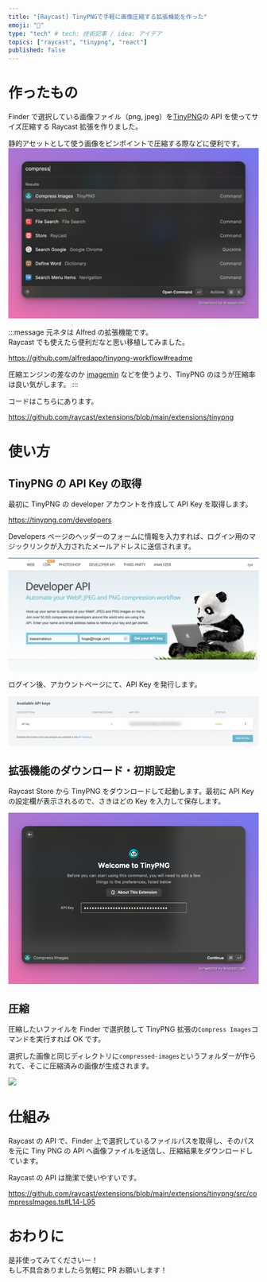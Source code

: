 ```yaml
---
title: "[Raycast] TinyPNGで手軽に画像圧縮する拡張機能を作った"
emoji: "🐼"
type: "tech" # tech: 技術記事 / idea: アイデア
topics: ["raycast", "tinypng", "react"]
published: false
---
```


# 作ったもの

Finder で選択している画像ファイル（png, jpeg）を[TinyPNG](https://tinypng.com/)の API を使ってサイズ圧縮する Raycast 拡張を作りました。

静的アセットとして使う画像をピンポイントで圧縮する際などに便利です。
![](/images/73b976789700d3/2022-09-04-08-06-39.png)

:::message
元ネタは Alfred の拡張機能です。  
Raycast でも使えたら便利だなと思い移植してみました。

https://github.com/alfredapp/tinypng-workflow#readme

圧縮エンジンの差なのか [imagemin](https://www.npmjs.com/package/imagemin) などを使うより、TinyPNG のほうが圧縮率は良い気がします。
:::

コードはこちらにあります。

https://github.com/raycast/extensions/blob/main/extensions/tinypng

# 使い方

## TinyPNG の API Key の取得

最初に TinyPNG の developer アカウントを作成して API Key を取得します。

https://tinypng.com/developers

Developers ページのヘッダーのフォームに情報を入力すれば、ログイン用のマジックリンクが入力されたメールアドレスに送信されます。

![](/images/73b976789700d3/2022-09-04-06-48-12.png)

ログイン後、アカウントページにて、API Key を発行します。

![](/images/73b976789700d3/2022-09-04-07-01-42.png)

## 拡張機能のダウンロード・初期設定

Raycast Store から TinyPNG をダウンロードして起動します。最初に API Key の設定欄が表示されるので、さきほどの Key を入力して保存します。

![](/images/73b976789700d3/2022-09-04-07-03-11.png)

## 圧縮

圧縮したいファイルを Finder で選択肢して TinyPNG 拡張の`Compress Images`コマンドを実行すれば OK です。

選択した画像と同じディレクトリに`compressed-images`というフォルダーが作られて、そこに圧縮済みの画像が生成されます。

![](https://i.gyazo.com/39e916e4681b8fc1e315e55185088ec4.gif)

# 仕組み

Raycast の API で、Finder 上で選択しているファイルパスを取得し、そのパスを元に Tiny PNG の API へ画像ファイルを送信し、圧縮結果をダウンロードしています。

Raycast の API は簡潔で使いやすいです。

https://github.com/raycast/extensions/blob/main/extensions/tinypng/src/compressImages.ts#L14-L95

# おわりに

是非使ってみてくださいー！  
もし不具合ありましたら気軽に PR お願いします！
